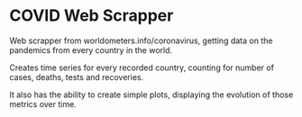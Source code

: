 # COVID Web Scrapper
Web scrapper from worldometers.info/coronavirus, getting data on the pandemics from every country in the world. 

Creates time series for every recorded country, counting for number of cases, deaths, tests and recoveries. 

It also has the ability to create simple plots, displaying the evolution of those metrics over time. 
